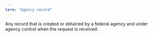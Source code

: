 ```yaml
---
term: "Agency record"
---
```


Any record that is created or obtained by a federal agency and under agency control when the request is received. 

